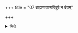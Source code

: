 +++
title = "07 ब्राह्मणायाप्यविदुषे न देयम्"

+++

<details><summary>थिते</summary>

ब्राह्मणायाप्यविदुषे न देयम् । अप्यब्राह्मणाय विद्याविदे दद्यात् । यां स विद्यां वेद तां तयावरुन्द्धे ७
</details>
